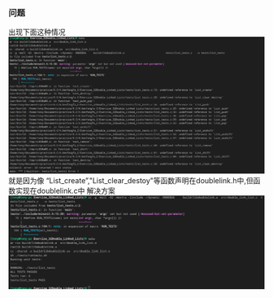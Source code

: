 ### 问题
出现下面这种情况
![图片](problem.png)
就是因为像 “List_create”,"List_clear_destoy"等函数声明在doublelink.h中,但函数实现在doublelink.c中
解决方案
![图片](solution.png)
